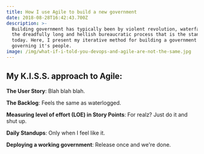 ```yaml
---
title: How I use Agile to build a new government
date: 2018-08-28T16:42:43.700Z
description: >-
  Building government has typically been by violent revolution, waterfall, or
  the dreadfully long and hellish bureaucratic process that is the standard
  today. Here, I present my iterative method for building a government and
  governing it's people.
image: /img/what-if-i-told-you-devops-and-agile-are-not-the-same.jpg
---
```

## My K.I.S.S. approach to Agile:

**The User Story**: Blah blah blah.

**The Backlog**: Feels the same as waterlogged.

**Measuring level of effort (LOE) in Story Points**: For realz? Just do it and shut up.

**Daily Standups**: Only when I feel like it.

**Deploying a working government**: Release once and we're done.
